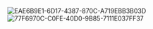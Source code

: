 ![EAE6B9E1-6D17-4387-870C-A719EBB3B03D](https://github.com/user-attachments/assets/cdc5f8fc-75c7-4f8a-9f9d-5a75c855eabc)
![77F6970C-C0FE-40D0-9B85-7111E037FF37](https://github.com/user-attachments/assets/828f3c87-73c8-45ca-a2d3-673bb0eb83f9)

